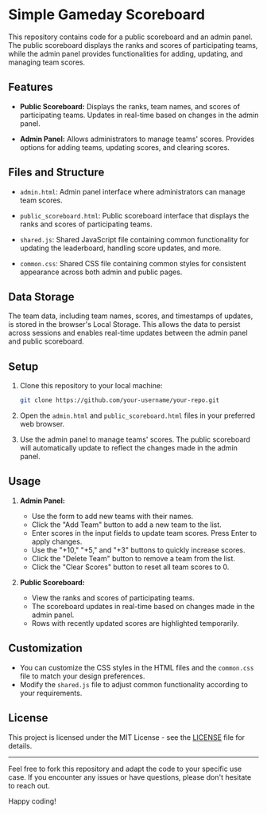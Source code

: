 # Simple Gameday Scoreboard

This repository contains code for a public scoreboard and an admin panel. The public scoreboard displays the ranks and scores of participating teams, while the admin panel provides functionalities for adding, updating, and managing team scores.

## Features

- **Public Scoreboard:** Displays the ranks, team names, and scores of participating teams. Updates in real-time based on changes in the admin panel.

- **Admin Panel:** Allows administrators to manage teams' scores. Provides options for adding teams, updating scores, and clearing scores.

## Files and Structure

- `admin.html`: Admin panel interface where administrators can manage team scores.

- `public_scoreboard.html`: Public scoreboard interface that displays the ranks and scores of participating teams.

- `shared.js`: Shared JavaScript file containing common functionality for updating the leaderboard, handling score updates, and more.

- `common.css`: Shared CSS file containing common styles for consistent appearance across both admin and public pages.

## Data Storage

The team data, including team names, scores, and timestamps of updates, is stored in the browser's Local Storage. This allows the data to persist across sessions and enables real-time updates between the admin panel and public scoreboard.

## Setup

1. Clone this repository to your local machine:

   ```sh
   git clone https://github.com/your-username/your-repo.git
   ```

2. Open the `admin.html` and `public_scoreboard.html` files in your preferred web browser.

3. Use the admin panel to manage teams' scores. The public scoreboard will automatically update to reflect the changes made in the admin panel.

## Usage

1. **Admin Panel:**

   - Use the form to add new teams with their names.
   - Click the "Add Team" button to add a new team to the list.
   - Enter scores in the input fields to update team scores. Press Enter to apply changes.
   - Use the "+10," "+5," and "+3" buttons to quickly increase scores.
   - Click the "Delete Team" button to remove a team from the list.
   - Click the "Clear Scores" button to reset all team scores to 0.

2. **Public Scoreboard:**

   - View the ranks and scores of participating teams.
   - The scoreboard updates in real-time based on changes made in the admin panel.
   - Rows with recently updated scores are highlighted temporarily.

## Customization

- You can customize the CSS styles in the HTML files and the `common.css` file to match your design preferences.
- Modify the `shared.js` file to adjust common functionality according to your requirements.

## License

This project is licensed under the MIT License - see the [LICENSE](LICENSE) file for details.

---

Feel free to fork this repository and adapt the code to your specific use case. If you encounter any issues or have questions, please don't hesitate to reach out.

Happy coding!
